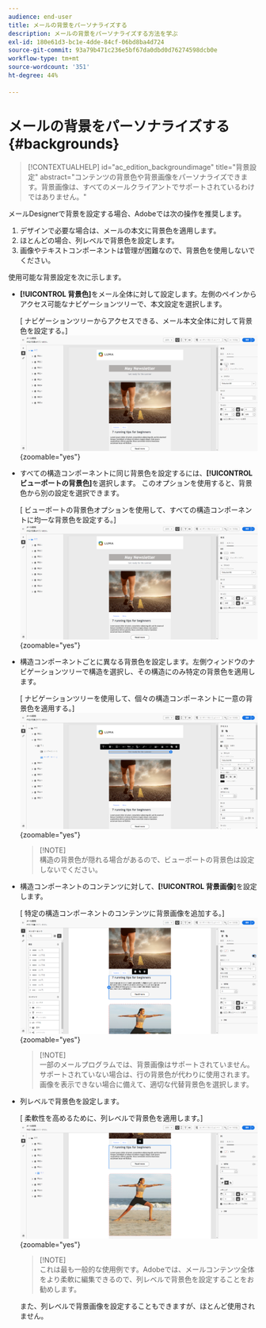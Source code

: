 ```yaml
---
audience: end-user
title: メールの背景をパーソナライズする
description: メールの背景をパーソナライズする方法を学ぶ
exl-id: 180e61d3-bc1e-4dde-84cf-06bd8ba4d724
source-git-commit: 93a79b471c236e5bf67da0dbd0d76274598dcb0e
workflow-type: tm+mt
source-wordcount: '351'
ht-degree: 44%

---
```


# メールの背景をパーソナライズする {#backgrounds}

>[!CONTEXTUALHELP]
>id="ac_edition_backgroundimage"
>title="背景設定"
>abstract="コンテンツの背景色や背景画像をパーソナライズできます。背景画像は、すべてのメールクライアントでサポートされているわけではありません。"

メールDesignerで背景を設定する場合、Adobeでは次の操作を推奨します。

1. デザインで必要な場合は、メールの本文に背景色を適用します。
1. ほとんどの場合、列レベルで背景色を設定します。
1. 画像やテキストコンポーネントは管理が困難なので、背景色を使用しないでください。

使用可能な背景設定を次に示します。

* **[!UICONTROL 背景色]**&#x200B;をメール全体に対して設定します。左側のペインからアクセス可能なナビゲーションツリーで、本文設定を選択します。

  [ ナビゲーションツリーからアクセスできる、メール本文全体に対して背景色を設定する。]\
  ![](assets/background_1.png){zoomable="yes"}

* すべての構造コンポーネントに同じ背景色を設定するには、**[!UICONTROL ビューポートの背景色]**&#x200B;を選択します。 このオプションを使用すると、背景色から別の設定を選択できます。

  [ ビューポートの背景色オプションを使用して、すべての構造コンポーネントに均一な背景色を設定する。]\
  ![](assets/background_2.png){zoomable="yes"}

* 構造コンポーネントごとに異なる背景色を設定します。左側ウィンドウのナビゲーションツリーで構造を選択し、その構造にのみ特定の背景色を適用します。

  [ ナビゲーションツリーを使用して、個々の構造コンポーネントに一意の背景色を適用する。]\
  ![](assets/background_3.png){zoomable="yes"}

  >[!NOTE]\
  >構造の背景色が隠れる場合があるので、ビューポートの背景色は設定しないでください。

* 構造コンポーネントのコンテンツに対して、**[!UICONTROL 背景画像]**&#x200B;を設定します。

  [ 特定の構造コンポーネントのコンテンツに背景画像を追加する。]\
  ![](assets/background_4.png){zoomable="yes"}

  >[!NOTE]\
  >一部のメールプログラムでは、背景画像はサポートされていません。サポートされていない場合は、行の背景色が代わりに使用されます。 画像を表示できない場合に備えて、適切な代替背景色を選択します。

* 列レベルで背景色を設定します。

  [ 柔軟性を高めるために、列レベルで背景色を適用します。]\
  ![](assets/background_5.png){zoomable="yes"}

  >[!NOTE]\
  >これは最も一般的な使用例です。Adobeでは、メールコンテンツ全体をより柔軟に編集できるので、列レベルで背景色を設定することをお勧めします。

  また、列レベルで背景画像を設定することもできますが、ほとんど使用されません。